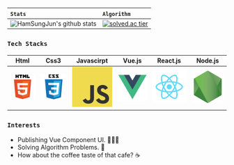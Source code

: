 | `Stats` | `Algorithm` |
|:---|:---|
| ![HamSungJun's github stats](https://github-readme-stats.vercel.app/api?username=HamSungJun&show_icons=true)  | [![solved.ac tier](http://mazassumnida.wtf/api/generate_badge?boj=god1857)](https://solved.ac/god1857)  |

### `Tech Stacks`
| Html | Css3 | Javascirpt | Vue.js | React.js | Node.js |
|:---:|:---:|:---:|:---:|:---:|:---:|
|<img width="100%" src="https://raw.githubusercontent.com/github/explore/80688e429a7d4ef2fca1e82350fe8e3517d3494d/topics/html/html.png">|<img width="100%" src="https://raw.githubusercontent.com/github/explore/80688e429a7d4ef2fca1e82350fe8e3517d3494d/topics/css/css.png">|<img width="100%" src="https://raw.githubusercontent.com/github/explore/80688e429a7d4ef2fca1e82350fe8e3517d3494d/topics/javascript/javascript.png">|<img width="100%" src="https://raw.githubusercontent.com/github/explore/80688e429a7d4ef2fca1e82350fe8e3517d3494d/topics/vue/vue.png">|<img width="100%" src="https://raw.githubusercontent.com/github/explore/80688e429a7d4ef2fca1e82350fe8e3517d3494d/topics/react/react.png">|<img width="100%" src="https://raw.githubusercontent.com/github/explore/80688e429a7d4ef2fca1e82350fe8e3517d3494d/topics/nodejs/nodejs.png">|

### `Interests`

- Publishing Vue Component UI. 🧑🏻‍💻
- Solving Algorithm Problems. 📝
- How about the coffee taste of that cafe? ☕





